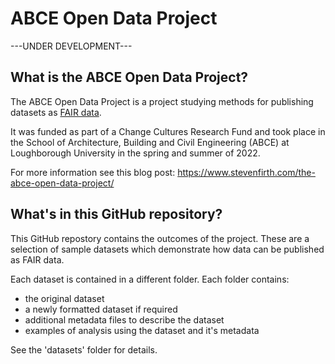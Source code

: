# ABCE Open Data Project

---UNDER DEVELOPMENT---

## What is the ABCE Open Data Project?

The ABCE Open Data Project is a project studying methods for publishing datasets as [FAIR data](https://www.go-fair.org/). 

It was funded as part of a Change Cultures Research Fund and took place in the School of Architecture, Building and Civil Engineering (ABCE) at Loughborough University in the spring and summer of 2022.

For more information see this blog post: https://www.stevenfirth.com/the-abce-open-data-project/

## What's in this GitHub repository?

This GitHub repostory contains the outcomes of the project. These are a selection of sample datasets which demonstrate how data can be published as FAIR data. 

Each dataset is contained in a different folder. Each folder contains:

- the original dataset
- a newly formatted dataset if required
- additional metadata files to describe the dataset
- examples of analysis using the dataset and it's metadata

See the 'datasets' folder for details.





